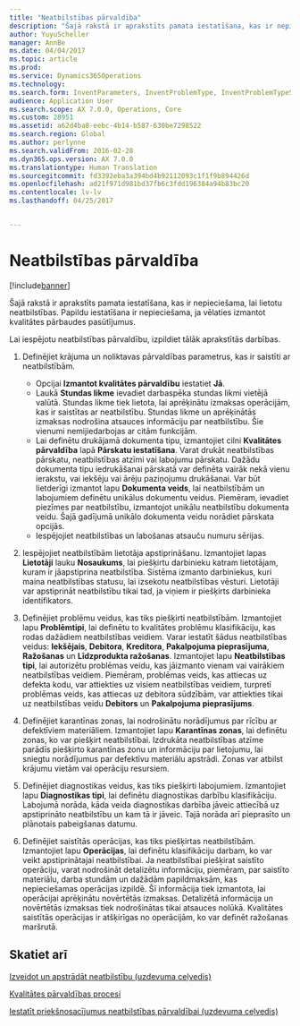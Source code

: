 ```yaml
---
title: "Neatbilstības pārvaldība"
description: "Šajā rakstā ir aprakstīts pamata iestatīšana, kas ir nepieciešama, lai lietotu neatbilstības. Papildu iestatīšana ir nepieciešama, ja vēlaties izmantot kvalitātes pārbaudes pasūtījumus."
author: YuyuScheller
manager: AnnBe
ms.date: 04/04/2017
ms.topic: article
ms.prod: 
ms.service: Dynamics365Operations
ms.technology: 
ms.search.form: InventParameters, InventProblemType, InventProblemTypeSetup, InventQuarantineZone, InventTestDiagnosticType, InventTestReportSetup, SysUserManagement
audience: Application User
ms.search.scope: AX 7.0.0, Operations, Core
ms.custom: 28951
ms.assetid: a62d4ba8-eebc-4b14-b587-630be7298522
ms.search.region: Global
ms.author: perlynne
ms.search.validFrom: 2016-02-28
ms.dyn365.ops.version: AX 7.0.0
ms.translationtype: Human Translation
ms.sourcegitcommit: fd3392eba3a394bd4b92112093c1f1f9b894426d
ms.openlocfilehash: ad21f971d981bd37fb6c3fdd196384a94b83bc20
ms.contentlocale: lv-lv
ms.lasthandoff: 04/25/2017


---
```


# <a name="nonconformance-management"></a>Neatbilstības pārvaldība

[!include[banner](../includes/banner.md)]


Šajā rakstā ir aprakstīts pamata iestatīšana, kas ir nepieciešama, lai lietotu neatbilstības. Papildu iestatīšana ir nepieciešama, ja vēlaties izmantot kvalitātes pārbaudes pasūtījumus. 

Lai iespējotu neatbilstības pārvaldību, izpildiet tālāk aprakstītās darbības.

1.  Definējiet krājuma un noliktavas pārvaldības parametrus, kas ir saistīti ar neatbilstībām.
    -   Opcijai **Izmantot kvalitātes pārvaldību** iestatiet **Jā**.
    -   Laukā **Stundas likme** ievadiet darbaspēka stundas likmi vietējā valūtā. Stundas likme tiek lietota, lai aprēķinātu izmaksas operācijām, kas ir saistītas ar neatbilstību. Stundas likme un aprēķinātās izmaksas nodrošina atsauces informāciju par neatbilstību. Šie vienumi nemijiedarbojas ar citām funkcijām.
    -   Lai definētu drukājamā dokumenta tipu, izmantojiet cilni **Kvalitātes pārvaldība** lapā **Pārskatu iestatīšana**. Varat drukāt neatbilstības pārskatu, neatbilstības atzīmi vai labojumu pārskatu. Dažādu dokumenta tipu iedrukāšanai pārskatā var definēta vairāk nekā vienu ierakstu, vai iekšēju vai ārēju paziņojumu drukāšanai. Var būt lietderīgi izmantot lapu **Dokumenta veids**, lai neatbilstībām un labojumiem definētu unikālus dokumentu veidus. Piemēram, ievadiet piezīmes par neatbilstību, izmantojot unikālu neatbilstību dokumenta veidu. Šajā gadījumā unikālo dokumenta veidu norādiet pārskata opcijās.
    -   Iespējojiet neatbilstības un labošanas atsauču numuru sērijas.

2.  Iespējojiet neatbilstībām lietotāja apstiprināšanu. Izmantojiet lapas **Lietotāji** lauku **Nosaukums**, lai piešķirtu darbinieku katram lietotājam, kuram ir jāapstiprina neatbilstība. Sistēma izmanto darbiniekus, kuri maina neatbilstības statusu, lai izsekotu neatbilstības vēsturi. Lietotāji var apstiprināt neatbilstību tikai tad, ja viņiem ir piešķirts darbinieka identifikators.
3.  Definējiet problēmu veidus, kas tiks piešķirti neatbilstībām. Izmantojiet lapu **Problēmtipi**, lai definētu to kvalitātes problēmu klasifikāciju, kas rodas dažādiem neatbilstības veidiem. Varar iestatīt šādus neatbilstības veidus: **Iekšējais**, **Debitora**, **Kreditora**, **Pakalpojuma pieprasījuma**, **Ražošanas** un **Līdzprodukta ražošanas**. Izmantojiet lapu **Neatbilstības tipi**, lai autorizētu problēmas veidu, kas jāizmanto vienam vai vairākiem neatbilstības veidiem. Piemēram, problēmas veids, kas attiecas uz defekta kodu, var attiekties uz visiem neatbilstības veidiem, turpretī problēmas veids, kas attiecas uz debitora sūdzībām, var attiekties tikai uz neatbilstības veidu **Debitors** un **Pakalpojuma pieprasījums**.
4.  Definējiet karantīnas zonas, lai nodrošinātu norādījumus par rīcību ar defektīviem materiāliem. Izmantojiet lapu **Karantīnas zonas**, lai definētu zonas, ko var piešķirt neatbilstībai. Izdrukāta neatbilstības atzīme parādīs piešķirto karantīnas zonu un informāciju par lietojumu, lai sniegtu norādījumus par defektīvu materiālu apstrādi. Zonas var atbilst krājumu vietām vai operāciju resursiem.
5.  Definējiet diagnostikas veidus, kas tiks piešķirti labojumiem. Izmantojiet lapu **Diagnostikas tipi**, lai definētu diagnostikas darbību klasifikāciju. Labojumā norāda, kāda veida diagnostikas darbība jāveic attiecībā uz apstiprināto neatbilstību un kam tā ir jāveic. Tajā norāda arī pieprasīto un plānotais pabeigšanas datumu.
6.  Definējiet saistītās operācijas, kas tiks piešķirtas neatbilstībām. Izmantojiet lapu **Operācijas**, lai definētu klasifikāciju darbam, ko var veikt apstiprinātajai neatbilstībai. Ja neatbilstībai piešķirat saistīto operāciju, varat nodrošināt detalizētu informāciju, piemēram, par saistīto materiālu, darba stundām un dažādām papildmaksām, kas nepieciešamas operācijas izpildē. Šī informācija tiek izmantota, lai operācijai aprēķinātu novērtētās izmaksas. Detalizētā informācija un novērtētās izmaksas tiek nodrošinātas tikai atsauces nolūkā. Kvalitātes saistītās operācijas ir atšķirīgas no operācijām, ko var definēt ražošanas maršrutā.


<a name="see-also"></a>Skatiet arī
--------

[Izveidot un apstrādāt neatbilstību (uzdevuma ceļvedis)](https://ax.help.dynamics.com/en/wiki/create-and-process-a-nonconformance/)

[Kvalitātes pārvaldības procesi](quality-management-processes.md)

[Iestatīt priekšnosacījumus neatbilstības pārvaldībai (uzdevuma ceļvedis)](https://ax.help.dynamics.com/en/wiki/set-up-prequisites-for-nonconformance-management/)




